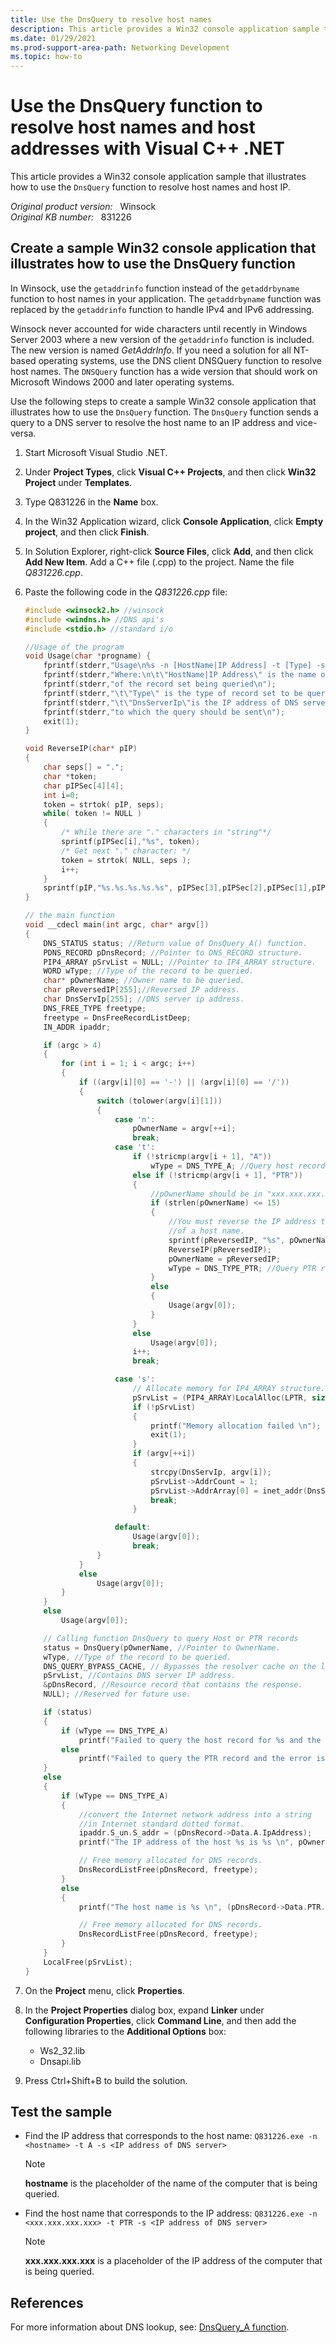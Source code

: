 ```yaml
---
title: Use the DnsQuery to resolve host names
description: This article provides a Win32 console application sample that illustrates how to use the DnsQuery function to send a query to a DNS server.
ms.date: 01/29/2021
ms.prod-support-area-path: Networking Development
ms.topic: how-to
---
```

# Use the DnsQuery function to resolve host names and host addresses with Visual C++ .NET

This article provides a Win32 console application sample that illustrates how to use the `DnsQuery` function to resolve host names and host IP.

_Original product version:_ &nbsp; Winsock  
_Original KB number:_ &nbsp; 831226

## Create a sample Win32 console application that illustrates how to use the DnsQuery function

In Winsock, use the `getaddrinfo` function instead of the `getaddrbyname` function to host names in your application. The `getaddrbyname` function was replaced by the `getaddrinfo` function to handle IPv4 and IPv6 addressing.

Winsock never accounted for wide characters until recently in Windows Server 2003 where a new version of the `getaddrinfo` function is included. The new version is named *GetAddrInfo*. If you need a solution for all NT-based operating systems, use the DNS client DNSQuery function to resolve host names. The `DNSQuery` function has a wide version that should work on Microsoft Windows 2000 and later operating systems.

Use the following steps to create a sample Win32 console application that illustrates how to use the `DnsQuery` function. The `DnsQuery` function sends a query to a DNS server to resolve the host name to an IP address and vice-versa.

1. Start Microsoft Visual Studio .NET.
2. Under **Project Types**, click **Visual C++ Projects**, and then click **Win32 Project** under
 **Templates**.
3. Type Q831226 in the **Name** box.
4. In the Win32 Application wizard, click **Console Application**, click **Empty project**, and then click
 **Finish**.
5. In Solution Explorer, right-click **Source Files**, click **Add**, and then click **Add New Item**. Add a C++ file (.cpp) to the project. Name the file *Q831226.cpp*.
6. Paste the following code in the *Q831226.cpp* file:

    ```cpp
    #include <winsock2.h> //winsock
    #include <windns.h> //DNS api's
    #include <stdio.h> //standard i/o
    
    //Usage of the program
    void Usage(char *progname) {
        fprintf(stderr,"Usage\n%s -n [HostName|IP Address] -t [Type] -s [DnsServerIp]\n",progname);
        fprintf(stderr,"Where:\n\t\"HostName|IP Address\" is the name or IP address of the computer ");
        fprintf(stderr,"of the record set being queried\n");
        fprintf(stderr,"\t\"Type\" is the type of record set to be queried A or PTR\n");
        fprintf(stderr,"\t\"DnsServerIp\"is the IP address of DNS server (in dotted decimal notation)");
        fprintf(stderr,"to which the query should be sent\n");
        exit(1);
    }
    
    void ReverseIP(char* pIP)
    {
        char seps[] = ".";
        char *token;
        char pIPSec[4][4];
        int i=0;
        token = strtok( pIP, seps);
        while( token != NULL )
        {
            /* While there are "." characters in "string"*/
            sprintf(pIPSec[i],"%s", token);
            /* Get next "." character: */
            token = strtok( NULL, seps );
            i++;
        }
        sprintf(pIP,"%s.%s.%s.%s.%s", pIPSec[3],pIPSec[2],pIPSec[1],pIPSec[0],"IN-ADDR.ARPA");
    }
    
    // the main function 
    void __cdecl main(int argc, char* argv[])
    {
        DNS_STATUS status; //Return value of DnsQuery_A() function.
        PDNS_RECORD pDnsRecord; //Pointer to DNS_RECORD structure.
        PIP4_ARRAY pSrvList = NULL; //Pointer to IP4_ARRAY structure.
        WORD wType; //Type of the record to be queried.
        char* pOwnerName; //Owner name to be queried.
        char pReversedIP[255];//Reversed IP address.
        char DnsServIp[255]; //DNS server ip address.
        DNS_FREE_TYPE freetype;
        freetype = DnsFreeRecordListDeep;
        IN_ADDR ipaddr;
    
        if (argc > 4)
        {
            for (int i = 1; i < argc; i++)
            {
                if ((argv[i][0] == '-') || (argv[i][0] == '/'))
                {
                    switch (tolower(argv[i][1]))
                    {
                        case 'n':
                            pOwnerName = argv[++i];
                            break;
                        case 't':
                            if (!stricmp(argv[i + 1], "A"))
                                wType = DNS_TYPE_A; //Query host records to resolve a name.
                            else if (!stricmp(argv[i + 1], "PTR"))
                            {
                                //pOwnerName should be in "xxx.xxx.xxx.xxx" format
                                if (strlen(pOwnerName) <= 15)
                                {
                                    //You must reverse the IP address to request a Reverse Lookup 
                                    //of a host name.
                                    sprintf(pReversedIP, "%s", pOwnerName);
                                    ReverseIP(pReversedIP);
                                    pOwnerName = pReversedIP;
                                    wType = DNS_TYPE_PTR; //Query PTR records to resolve an IP address
                                }
                                else
                                {
                                    Usage(argv[0]);
                                }
                            }
                            else
                                Usage(argv[0]);
                            i++;
                            break;
    
                        case 's':
                            // Allocate memory for IP4_ARRAY structure.
                            pSrvList = (PIP4_ARRAY)LocalAlloc(LPTR, sizeof(IP4_ARRAY));
                            if (!pSrvList)
                            {
                                printf("Memory allocation failed \n");
                                exit(1);
                            }
                            if (argv[++i])
                            {
                                strcpy(DnsServIp, argv[i]);
                                pSrvList->AddrCount = 1;
                                pSrvList->AddrArray[0] = inet_addr(DnsServIp); //DNS server IP address
                                break;
                            }
    
                        default:
                            Usage(argv[0]);
                            break;
                    }
                }
                else
                    Usage(argv[0]);
            }
        }
        else
            Usage(argv[0]);
    
        // Calling function DnsQuery to query Host or PTR records 
        status = DnsQuery(pOwnerName, //Pointer to OwnerName. 
        wType, //Type of the record to be queried.
        DNS_QUERY_BYPASS_CACHE, // Bypasses the resolver cache on the lookup. 
        pSrvList, //Contains DNS server IP address.
        &pDnsRecord, //Resource record that contains the response.
        NULL); //Reserved for future use.
    
        if (status)
        {
            if (wType == DNS_TYPE_A)
                printf("Failed to query the host record for %s and the error is %d \n", pOwnerName, status);
            else
                printf("Failed to query the PTR record and the error is %d \n", status);
        }
        else
        {
            if (wType == DNS_TYPE_A)
            {
                //convert the Internet network address into a string
                //in Internet standard dotted format.
                ipaddr.S_un.S_addr = (pDnsRecord->Data.A.IpAddress);
                printf("The IP address of the host %s is %s \n", pOwnerName, inet_ntoa(ipaddr));
    
                // Free memory allocated for DNS records. 
                DnsRecordListFree(pDnsRecord, freetype);
            }
            else
            {
                printf("The host name is %s \n", (pDnsRecord->Data.PTR.pNameHost));
    
                // Free memory allocated for DNS records. 
                DnsRecordListFree(pDnsRecord, freetype);
            }
        }
        LocalFree(pSrvList);
    }
    ```

7. On the **Project** menu, click **Properties**.
8. In the **Project Properties** dialog box, expand **Linker** under **Configuration Properties**, click **Command Line**, and then add the following libraries to the **Additional Options** box:

   - Ws2_32.lib
   - Dnsapi.lib
9. Press Ctrl+Shift+B to build the solution.

## Test the sample

- Find the IP address that corresponds to the host name:
`Q831226.exe -n <hostname> -t A -s <IP address of DNS server>`  

    > [!NOTE]
    > **hostname** is the placeholder of the name of the computer that is being queried.

- Find the host name that corresponds to the IP address:
`Q831226.exe -n <xxx.xxx.xxx.xxx> -t PTR -s <IP address of DNS server>`

    > [!NOTE]
    > **xxx.xxx.xxx.xxx** is a placeholder of the IP address of the computer that is being queried.

## References

For more information about DNS lookup, see: [DnsQuery_A function](/windows/win32/api/windns/nf-windns-dnsquery_a).

